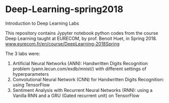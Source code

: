 # Deep-Learning-spring2018
Introduction to Deep Learning Labs

This repository contains Jypyter notebook python codes from the course Deep Learning taught at EURECOM, by prof. Benoit Huet, in Spring 2018.
www.eurecom.fr/en/course/DeepLearning-2018Spring

The 3 labs were:
1. Artificial Neural Networks (ANN): Handwritten Digits Recognition problem (yann.lecun.com/exdb/mnist/) with different settings of hyperparameters
2. Convolutional Neural Network (CNN) for Handwritten Digits Recognition: using TensorFlow
3. Sentiment Analysis with Recurrent Neural Networks (RNN): using a Vanilla RNN and a GRU (Gated recurrent unit) on TensorFlow
